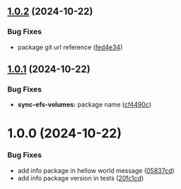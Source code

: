 ## [1.0.2](https://github.com/jotasixto/dummy-nodejs/compare/v1.0.1...v1.0.2) (2024-10-22)


### Bug Fixes

* package git url reference ([fed4e34](https://github.com/jotasixto/dummy-nodejs/commit/fed4e34f763524eee6e1fb4e08d50270c4935d88))

## [1.0.1](https://github.com/jotasixto/dummy-nodejs/compare/v1.0.0...v1.0.1) (2024-10-22)


### Bug Fixes

* **sync-efs-volumes:** package name ([cf4490c](https://github.com/jotasixto/dummy-nodejs/commit/cf4490c1e2336ff46c3380efd055c40f9c3e87ec))

# 1.0.0 (2024-10-22)


### Bug Fixes

* add info package in hellow world message ([05837cd](https://github.com/jotasixto/dummy-nodejs/commit/05837cd75de262291f4b0057b42080ab12b26a3d))
* add info package version in tests ([20fc1cd](https://github.com/jotasixto/dummy-nodejs/commit/20fc1cd36ec4e2defae719ce152e57a5db38f52b))
